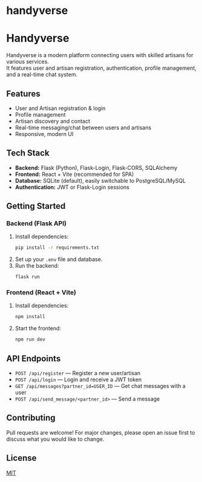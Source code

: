# handyverse

# Handyverse

Handyverse is a modern platform connecting users with skilled artisans for various services.  
It features user and artisan registration, authentication, profile management, and a real-time chat system.

## Features

- User and Artisan registration & login
- Profile management
- Artisan discovery and contact
- Real-time messaging/chat between users and artisans
- Responsive, modern UI

## Tech Stack

- **Backend:** Flask (Python), Flask-Login, Flask-CORS, SQLAlchemy
- **Frontend:** React + Vite (recommended for SPA)
- **Database:** SQLite (default), easily switchable to PostgreSQL/MySQL
- **Authentication:** JWT or Flask-Login sessions

## Getting Started

### Backend (Flask API)

1. Install dependencies:
    ```sh
    pip install -r requirements.txt
    ```
2. Set up your `.env` file and database.
3. Run the backend:
    ```sh
    flask run
    ```

### Frontend (React + Vite)

1. Install dependencies:
    ```sh
    npm install
    ```
2. Start the frontend:
    ```sh
    npm run dev
    ```

## API Endpoints

- `POST /api/register` — Register a new user/artisan
- `POST /api/login` — Login and receive a JWT token
- `GET /api/messages?partner_id=USER_ID` — Get chat messages with a user
- `POST /api/send_message/<partner_id>` — Send a message

## Contributing

Pull requests are welcome! For major changes, please open an issue first to discuss what you would like to change.

## License

[MIT](LICENSE)
